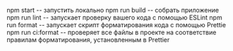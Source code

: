npm start -- запустить локально
npm run build -- собрать приложение
npm run lint -- запускает проверку вашего кода с помощью ESLint
npm run format -- запускает скрипт форматирования кода с помощью Prettie
npm run ci:format -- проверяет все файлы в проекте на соответствие правилам форматирования, установленным в Prettier
